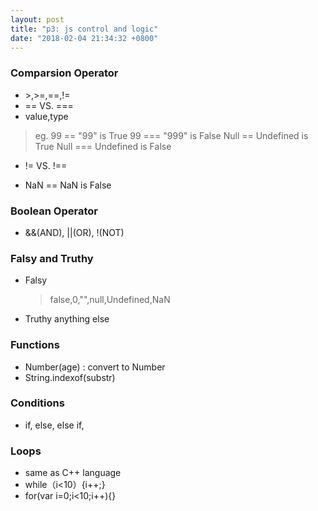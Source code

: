 ```yaml
---
layout: post
title: "p3: js control and logic"
date: "2018-02-04 21:34:32 +0800"
---
```

### Comparsion Operator
* \>,>=,==,!=
* == VS. ===
* value,type
 >eg. 99 == "99" is True
  99 === "999" is False
  Null == Undefined is True
  Null === Undefined is False

* != VS. !==

* NaN == NaN is False

### Boolean Operator
  * &&(AND), ||(OR), !(NOT)

### Falsy and Truthy
* Falsy
  > false,0,"",null,Undefined,NaN
* Truthy
  anything else

### Functions
* Number(age) : convert to Number
* String.indexof(substr)

### Conditions
* if, else, else if,

### Loops
* same as C++ language
* while（i<10）{i++;}
* for(var i=0;i<10;i++){}
